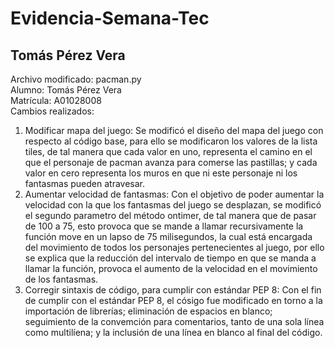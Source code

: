 # Evidencia-Semana-Tec  
  
## Tomás Pérez Vera  
Archivo modificado: pacman.py  
Alumno: Tomás Pérez Vera  
Matrícula: A01028008  
Cambios realizados:     
1. Modificar mapa del juego: Se modificó el diseño del mapa del juego con respecto al código base, para ello se modificaron los valores de la lista tiles, de  tal manera que cada valor en uno, representa el camino en el que el personaje de pacman avanza para comerse las pastillas; y cada valor en cero representa los muros en que ni este personaje ni los fantasmas pueden atravesar. 
2. Aumentar velocidad de fantasmas: Con el objetivo de poder aumentar la velocidad con la que los fantasmas del juego se desplazan, se modificó el segundo parametro del método ontimer, de tal manera que de pasar de 100 a 75, esto provoca que se mande a llamar recursivamente la función move en un lapso de 75 milisegundos, la cual está encargada del movimiento de todos los personajes pertenecientes al juego, por ello se explica que la reducción del intervalo de tiempo en que se manda a llamar la función, provoca el aumento de la velocidad en el movimiento de los fantasmas.
3. Corregir sintaxis de código, para cumplir con estándar PEP 8: Con el fin de cumplir con el estándar PEP 8, el cósigo fue modificado en torno a la importación de librerías; eliminación de espacios en blanco; seguimiento de la convemción para comentarios, tanto de una sola línea como multilíena; y la inclusión de una línea en blanco al final del código.    
